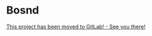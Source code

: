 # Bosnd

[This project has been moved to GitLab! - See you there!](https://gitlab.com/n0r1sk/kube-bosnd)
